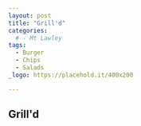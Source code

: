 ```yaml
---
layout: post
title: "Grill'd"
categories:
  # - Mt Lawley
tags:
  - Burger
  - Chips
  - Salads
_logo: https://placehold.it/400x200

---
```


## Grill'd